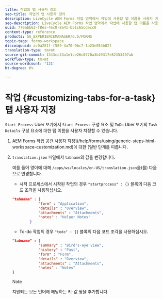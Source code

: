 ```yaml
---
title: 작업의 탭 사용자 정의
seo-title: 작업의 탭 사용자 정의
description: LiveCycle AEM Forms 작업 영역에서 작업에 사용할 탭 이름을 사용자 지정하는 방법
seo-description: LiveCycle AEM Forms 작업 영역에서 작업에 사용할 탭 이름을 사용자 지정하는 방법
uuid: 77eabb63-f8ea-4ec0-8a41-b51c65cdecc0
content-type: reference
products: SG_EXPERIENCEMANAGER/6.5/FORMS
topic-tags: forms-workspace
discoiquuid: ac0a281f-f589-4a70-9bc7-1a23e054b02f
translation-type: tm+mt
source-git-commit: 1343cc33a1e1ce26c0770a3b49317e82353497ab
workflow-type: tm+mt
source-wordcount: '121'
ht-degree: 0%

---
```



# 작업 {#customizing-tabs-for-a-task} 탭 사용자 지정

`Start Process` Uber 보기에서 `Start Process` 구성 요소 및 `ToDo` Uber 보기의 `Task Details` 구성 요소에 대한 탭 이름을 사용자 지정할 수 있습니다.

1. AEM Forms 작업 공간 사용자 지정](/help/forms/using/generic-steps-html-workspace-customization.md)에 대한 [일반 단계를 따릅니다.
1. `translation.json` 파일에서 `tabname`의 값을 변경합니다.

   예를 들어 영어에 대해 `/apps/ws/locales/en-US/translation.json`을(를) 다음으로 변경합니다.

   * 시작 프로세스에서 시작된 작업의 경우 `"startprocess" : {}` 블록의 다음 코드 조각을 사용하십시오.

   ```json
   "tabname" : {
               "form" : "Application",
               "details" : "Overview",
               "attachments" : "Attachments",
               "notes" : "Helper Notes"
           }
   ```

   * To-do 작업의 경우 `"todo" : {}` 블록의 다음 코드 조각을 사용하십시오.

   ```json
   "tabname" : {
               "summary" : "Bird's-eye view",
               "history" : "Past",
               "form" : "Form",
               "details" : "Overview",
               "attachments" : "Attachments",
               "notes" : "Notes"
   }
   ```

   >[!NOTE]
   >
   >지원되는 모든 언어에 해당하는 키-값 쌍을 추가합니다.
